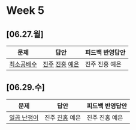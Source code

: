 # Week 5
## [06.27.월]

| 문제                                              | 답안                                          | 피드백 반영답안                       |
| ------------------------------------------------- | --------------------------------------------- | -------------------------------------- |
| [최소공배수](https://www.acmicpc.net/problem/1934) | [진주](0627_kjj_1934.py) [진홍](0627_kjh_1934.java) [예은](0627_lye_1934.py) | 진주 진홍 예은 |

## [06.29.수]

| 문제                                              | 답안                                          | 피드백 반영답안                       |
| ------------------------------------------------- | --------------------------------------------- | -------------------------------------- |
| [일곱 난쟁이](https://www.acmicpc.net/problem/2309) | 진주 [진홍](0629_kjh_2309.java) 예은 | 진주 진홍 예은 |


